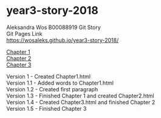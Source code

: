 # year3-story-2018
 Aleksandra Wos B00088919 Git Story
 <br>
 Git Pages Link
 <br>
 https://wosaleks.github.io/year3-story-2018/
 <br>
 
 [Chapter 1](Chapter1.html)
 <br>
  [Chapter 2](Chapter2.html)
 <br>
  [Chapter 3](Chapter3.html)
 <br>
 

Version 1 - Created Chapter1.html
<br>
Version 1.1 - Added words to Chapter1.html
<br>
Version 1.2 - Created first paragraph
<br>
Version 1.3 - Finished Chapter 1 and created Chapter2.html
<br>
Version 1.4 - Created Chapter3.html and finished Chapter 2
<br>
Version 1.5 - Finished Chapter 3